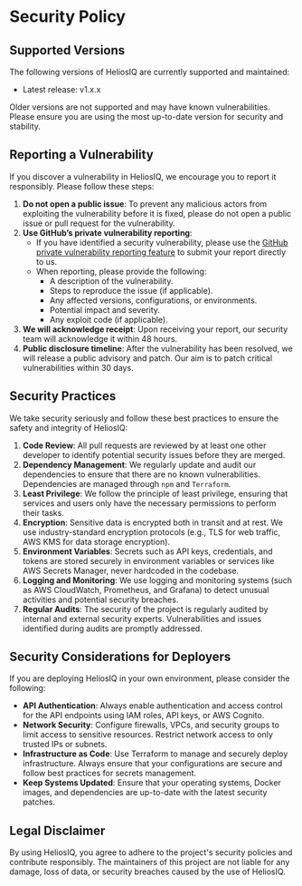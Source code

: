 # Security Policy

## Supported Versions

The following versions of HeliosIQ are currently supported and maintained:

- Latest release: v1.x.x

Older versions are not supported and may have known vulnerabilities. Please ensure you are using the most up-to-date version for security and stability.

## Reporting a Vulnerability
If you discover a vulnerability in HeliosIQ, we encourage you to report it responsibly. Please follow these steps:
1. **Do not open a public issue**: To prevent any malicious actors from exploiting the vulnerability before it is fixed, please do not open a public issue or pull request for the vulnerability.
2. **Use GitHub’s private vulnerability reporting**:
    - If you have identified a security vulnerability, please use the [GitHub private vulnerability reporting feature](https://docs.github.com/en/code-security/security-advisories/working-with-repository-security-advisories/creating-a-repository-security-advisory) to submit your report directly to us.
    - When reporting, please provide the following:
        - A description of the vulnerability.
        - Steps to reproduce the issue (if applicable).
        - Any affected versions, configurations, or environments.
        - Potential impact and severity.
        - Any exploit code (if applicable).
4. **We will acknowledge receipt**: Upon receiving your report, our security team will acknowledge it within 48 hours.
5. **Public disclosure timeline**: After the vulnerability has been resolved, we will release a public advisory and patch. Our aim is to patch critical vulnerabilities within 30 days.

## Security Practices
We take security seriously and follow these best practices to ensure the safety and integrity of HeliosIQ:

1. **Code Review**: All pull requests are reviewed by at least one other developer to identify potential security issues before they are merged.
2. **Dependency Management**: We regularly update and audit our dependencies to ensure that there are no known vulnerabilities. Dependencies are managed through `npm` and `Terraform`.
3. **Least Privilege**: We follow the principle of least privilege, ensuring that services and users only have the necessary permissions to perform their tasks.
4. **Encryption**: Sensitive data is encrypted both in transit and at rest. We use industry-standard encryption protocols (e.g., TLS for web traffic, AWS KMS for data storage encryption).
5. **Environment Variables**: Secrets such as API keys, credentials, and tokens are stored securely in environment variables or services like AWS Secrets Manager, never hardcoded in the codebase.
6. **Logging and Monitoring**: We use logging and monitoring systems (such as AWS CloudWatch, Prometheus, and Grafana) to detect unusual activities and potential security breaches.
7. **Regular Audits**: The security of the project is regularly audited by internal and external security experts. Vulnerabilities and issues identified during audits are promptly addressed.

## Security Considerations for Deployers
If you are deploying HeliosIQ in your own environment, please consider the following:

- **API Authentication**: Always enable authentication and access control for the API endpoints using IAM roles, API keys, or AWS Cognito.
- **Network Security**: Configure firewalls, VPCs, and security groups to limit access to sensitive resources. Restrict network access to only trusted IPs or subnets.
- **Infrastructure as Code**: Use Terraform to manage and securely deploy infrastructure. Always ensure that your configurations are secure and follow best practices for secrets management.
- **Keep Systems Updated**: Ensure that your operating systems, Docker images, and dependencies are up-to-date with the latest security patches.

## Legal Disclaimer
By using HeliosIQ, you agree to adhere to the project's security policies and contribute responsibly. The maintainers of this project are not liable for any damage, loss of data, or security breaches caused by the use of HeliosIQ.
